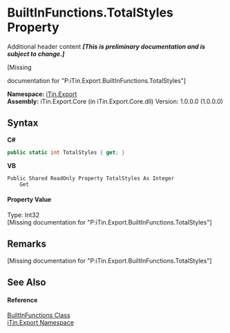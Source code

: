 # BuiltInFunctions.TotalStyles Property 
Additional header content _**\[This is preliminary documentation and is subject to change.\]**_

\[Missing <summary> documentation for "P:iTin.Export.BuiltInFunctions.TotalStyles"\]

**Namespace:**&nbsp;<a href="3fffd16d-e8dd-a992-537b-8b7ec294fc13">iTin.Export</a><br />**Assembly:**&nbsp;iTin.Export.Core (in iTin.Export.Core.dll) Version: 1.0.0.0 (1.0.0.0)

## Syntax

**C#**<br />
``` C#
public static int TotalStyles { get; }
```

**VB**<br />
``` VB
Public Shared ReadOnly Property TotalStyles As Integer
	Get
```


#### Property Value
Type: Int32<br />\[Missing <value> documentation for "P:iTin.Export.BuiltInFunctions.TotalStyles"\]

## Remarks
\[Missing <remarks> documentation for "P:iTin.Export.BuiltInFunctions.TotalStyles"\]

## See Also


#### Reference
<a href="7e68f5cb-00a1-7efd-d42f-e5ddae7d6398">BuiltInFunctions Class</a><br /><a href="3fffd16d-e8dd-a992-537b-8b7ec294fc13">iTin.Export Namespace</a><br />